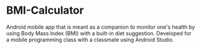 # BMI-Calculator
Android mobile app that is meant as a companion to monitor one's health by using Body Mass Index (BMI) with a built-in diet suggestion. Developed for a mobile programming class with a classmate using Android Studio.
